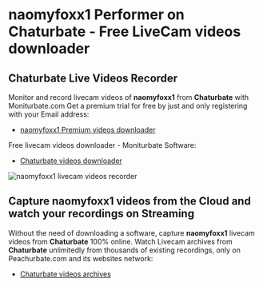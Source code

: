 # naomyfoxx1 Performer on Chaturbate - Free LiveCam videos downloader

## Chaturbate Live Videos Recorder

Monitor and record livecam videos of **naomyfoxx1** from **Chaturbate** with Moniturbate.com
Get a premium trial for free by just and only registering with your Email address:
* [naomyfoxx1 Premium videos downloader](https://moniturbate.com/request-demo-licence-key.html)

Free livecam videos downloader - Moniturbate Software:
* [Chaturbate videos downloader](https://moniturbate.com/moniturbate-download-software.html)

![naomyfoxx1 livecam videos recorder](https://peachurnet.com/templates/moniturbate-software.png)


## Capture naomyfoxx1 videos from the Cloud and watch your recordings on Streaming

Without the need of downloading a software, capture **naomyfoxx1** livecam videos from **Chaturbate** 100% online.
Watch Livecam archives from **Chaturbate** unlimitedly from thousands of existing recordings, only on Peachurbate.com and its websites network:
* [Chaturbate videos archives](https://peachurnet.com/)